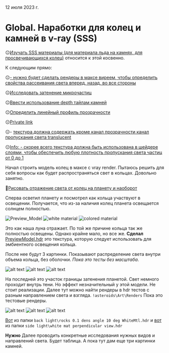 12 июля 2023 г. 

# Global. Наработки для колец и камней в v-ray (SSS)

😐[Изучать SSS материалы (для материала льда на камнях, для просвечивающихся колец)](https://app.asana.com/0/1200236593655828/1200236671966337) относится к этой косвенно.

К следующим прямо:

😐[- нужно будет сделать рендеры в максе виреем, чтобы определить свойства рассеивания света вперед, назад, во все стороны](https://app.asana.com/0/1200236593655828/1200236671966222) 

😐[Исследовать затенение микрочастиц](https://app.asana.com/0/1200236593655828/1200236671966224)

😐[Ввести использование depth тайлам камней](https://app.asana.com/0/1200236593655828/1200236671966229)

😐[Определить линейный профиль прозрачности](https://app.asana.com/0/1200236593655828/1200236671966231)

😐[Private link](https://app.asana.com/0/1200236593655828/1200236671966233/f)

😐- [текстура должна содержать кроме канал прозрачности канал пропускания света translucent](https://app.asana.com/0/1200236593655828/1200236671966235)

😐[Info: - скорее всего текстура должна быть использована в шейдере слоями, чтобы обеспечить любую плотность пропускания света частиц от 0 до 1](https://app.asana.com/0/1200236593655828/1200236671966237)

Начал строить модель колец в максе с vray render. Пытаюсь решить для себя вопросы как будет распространяться свет в кольцах. Довольно занятно. 

🤨[Рисовать отражение света от колец на планету и наоборот](https://app.asana.com/0/1200236593655828/1200236671966215)

Сперва осветил планету и посмотрел как кольца участвуют в освещении. Получается, что из-за наличия колец планета освещается солнцем полностью. 

![Preview_Model](<images/12Jul2023_Preview_Model.jpg>) ![white material](<images/12Jul2023_white_material.jpg>) ![colored material](<images/12Jul2023_colored_material.jpg>)

Это как наша луна отражает. По той же причине кольца так же полностью освещены. Однако крайне мало, но все же.  **Сделал** [PreviewModel.hdr](/blog/additional/12Jul2023_PreviewModel.hdr) это текстура, которую следует использовать для эмбиентного освещения кольца.

После нее будут 3 картинки. Показывают распределение света внутри объема кольца, без оболочки. *Пока это тесты без масштаба*. 

![alt text](images/12Jul2023_2.jpg) ![alt text](images/12Jul2023_3.jpg) ![alt text](images/12Jul2023_4.jpg)
 
На последней это участок границы затенения планетой. Свет немного проходит внутрь тени. Но эффект незначительный у этой модели. Не стоит реализации. Далее тут можно найти рендеры в hdr тестов с разным направлением света и взгляда. `!asteroids\Art\Renders` Пока это тестовые рендеры.

![alt text](images/12Jul2023_1.jpg) ![alt text](<images/12Jul2023_5.jpg>) ![alt text](<images/12Jul2023_6.jpg>)

[Вот](./additional/12Jul2023_rocks%200.1%20dens%20angle%2010%20deg%20WhiteMtl.hdr) из папки `back light\rocks 0.1 dens angle 10 deg WhiteMtl.hdr` и [вот](./additional/12Jul2023_white%20mat%20perpendicular%20view.hdr) из папки `side light\white mat perpendicular view.hdr`

**Нужно** Далее проводить конкретные исследования нужных видов и направлений света. Будет таблица. А пока тут дам еще три картинки камней.
